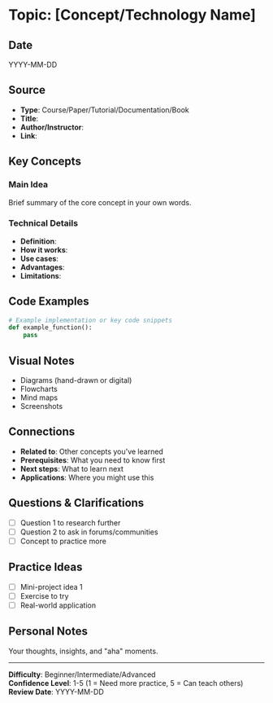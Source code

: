 # Topic: [Concept/Technology Name]

## Date
YYYY-MM-DD

## Source
- **Type**: Course/Paper/Tutorial/Documentation/Book
- **Title**: 
- **Author/Instructor**: 
- **Link**: 

## Key Concepts

### Main Idea
Brief summary of the core concept in your own words.

### Technical Details
- **Definition**: 
- **How it works**: 
- **Use cases**: 
- **Advantages**: 
- **Limitations**: 

## Code Examples
```python
# Example implementation or key code snippets
def example_function():
    pass
```

## Visual Notes
- Diagrams (hand-drawn or digital)
- Flowcharts
- Mind maps
- Screenshots

## Connections
- **Related to**: Other concepts you've learned
- **Prerequisites**: What you need to know first
- **Next steps**: What to learn next
- **Applications**: Where you might use this

## Questions & Clarifications
- [ ] Question 1 to research further
- [ ] Question 2 to ask in forums/communities
- [ ] Concept to practice more

## Practice Ideas
- [ ] Mini-project idea 1
- [ ] Exercise to try
- [ ] Real-world application

## Personal Notes
Your thoughts, insights, and "aha" moments.

---
**Difficulty**: Beginner/Intermediate/Advanced  
**Confidence Level**: 1-5 (1 = Need more practice, 5 = Can teach others)  
**Review Date**: YYYY-MM-DD
